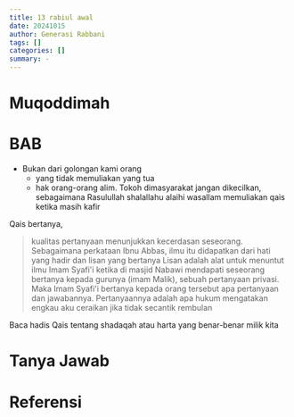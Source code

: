 ```yaml
---
title: 13 rabiul awal
date: 20241015
author: Generasi Rabbani
tags: []
categories: []
summary: -
---
```


# Muqoddimah

# BAB 

- Bukan dari golongan kami orang
  - yang tidak memuliakan yang tua
  - hak orang-orang alim. Tokoh dimasyarakat jangan dikecilkan, sebagaimana Rasulullah shalallahu alaihi wasallam memuliakan qais ketika masih kafir

Qais bertanya,
> kualitas pertanyaan menunjukkan kecerdasan seseorang. Sebagaimana perkataan Ibnu Abbas, ilmu itu didapatkan dari hati yang hadir dan lisan yang bertanya
> Lisan adalah alat untuk menuntut ilmu
> Imam Syafi'i ketika di masjid Nabawi mendapati seseorang bertanya kepada gurunya (imam Malik), sebuah pertanyaan privasi. Maka Imam Syafi'i bertanya kepada orang tersebut apa pertanyaan dan jawabannya. Pertanyaannya adalah apa hukum mengatakan engkau aku ceraikan jika tidak secantik rembulan 

Baca hadis Qais tentang shadaqah atau harta yang benar-benar milik kita

# Tanya Jawab

# Referensi